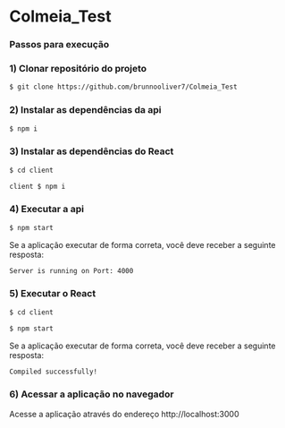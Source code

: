 # Colmeia_Test

### Passos para execução

### 1) Clonar repositório do projeto

```bash
$ git clone https://github.com/brunnooliver7/Colmeia_Test
```
### 2) Instalar as dependências da api

```bash
$ npm i
```

### 3) Instalar as dependências do React

```bash
$ cd client
```

```bash
client $ npm i
```
### 4) Executar a api

```bash
$ npm start
```

Se a aplicação executar de forma correta, você deve receber a seguinte resposta:

```bash
Server is running on Port: 4000
```

### 5) Executar o React

```bash
$ cd client
```

```bash
$ npm start
```
Se a aplicação executar de forma correta, você deve receber a seguinte resposta:

```bash
Compiled successfully!
```

### 6) Acessar a aplicação no navegador

Acesse a aplicação através do endereço
http://localhost:3000